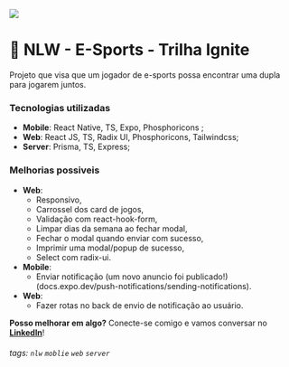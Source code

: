 ![](https://i.imgur.com/vAouxnf.png)

:rocket:  NLW - E-Sports - Trilha Ignite 
===

Projeto que visa que um jogador de e-sports possa encontrar uma dupla para jogarem juntos.

### Tecnologias utilizadas
- **Mobile**: React Native, TS, Expo, Phosphoricons ;
- **Web**: React JS, TS, Radix UI, Phosphoricons, Tailwindcss;
- **Server**: Prisma, TS, Express;

### Melhorias possiveis
- **Web**:
    - Responsivo,
    - Carrossel dos card de jogos,
    - Validação com react-hook-form,
    - Limpar dias da semana ao fechar modal,
    - Fechar o modal quando enviar com sucesso,
    - Imprimir uma modal/popup de sucesso,
    - Select com radix-ui.
- **Mobile**:
  - Enviar notificação (um novo anuncio foi publicado!) (docs.expo.dev/push-notifications/sending-notifications). 
- **Web**:
  - Fazer rotas no back de envio de notificação ao usuário.



**Posso melhorar em algo?** Conecte-se comigo e vamos conversar no **[LinkedIn](https://www.linkedin.com/in/maria-clara-negrao-dev)**!


###### tags: `nlw` `moblie` `web` `server`
